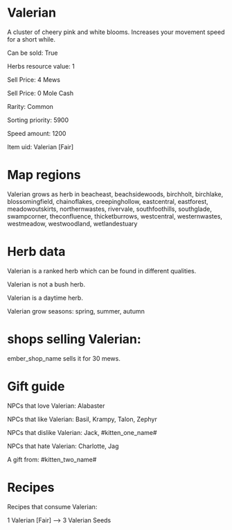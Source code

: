 # Valerian

A cluster of cheery pink and white blooms. Increases your movement speed for a short while.

Can be sold: True

Herbs resource value: 1

Sell Price: 4 Mews

Sell Price: 0 Mole Cash

Rarity: Common

Sorting priority: 5900

Speed amount: 1200

Item uid: Valerian [Fair]

# Map regions

Valerian grows as herb in beacheast, beachsidewoods, birchholt, birchlake, blossomingfield, chainoflakes, creepinghollow, eastcentral, eastforest, meadowoutskirts, northernwastes, rivervale, southfoothills, southglade, swampcorner, theconfluence, thicketburrows, westcentral, westernwastes, westmeadow, westwoodland, wetlandestuary

# Herb data

Valerian is a ranked herb which can be found in different qualities.

Valerian is not a bush herb.

Valerian is a daytime herb.

Valerian grow seasons: spring, summer, autumn

# shops selling Valerian:

ember_shop_name sells it for 30 mews.

# Gift guide

NPCs that love Valerian: Alabaster

NPCs that like Valerian: Basil, Krampy, Talon, Zephyr

NPCs that dislike Valerian: Jack, #kitten_one_name#

NPCs that hate Valerian: Charlotte, Jag

A gift from: #kitten_two_name#

# Recipes

Recipes that consume Valerian:

1 Valerian [Fair] --> 3 Valerian Seeds